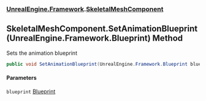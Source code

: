### [UnrealEngine.Framework](./UnrealEngine-Framework.md 'UnrealEngine.Framework').[SkeletalMeshComponent](./UnrealEngine-Framework-SkeletalMeshComponent.md 'UnrealEngine.Framework.SkeletalMeshComponent')
## SkeletalMeshComponent.SetAnimationBlueprint(UnrealEngine.Framework.Blueprint) Method
Sets the animation blueprint  
```csharp
public void SetAnimationBlueprint(UnrealEngine.Framework.Blueprint blueprint);
```
#### Parameters
<a name='UnrealEngine-Framework-SkeletalMeshComponent-SetAnimationBlueprint(UnrealEngine-Framework-Blueprint)-blueprint'></a>
`blueprint` [Blueprint](./UnrealEngine-Framework-Blueprint.md 'UnrealEngine.Framework.Blueprint')  
  
